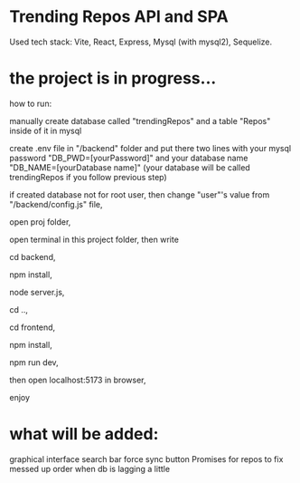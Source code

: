 # Trending Repos API and SPA

Used tech stack: Vite, React, Express, Mysql (with mysql2), Sequelize.

# the project is in progress...

how to run: 

manually create database called "trendingRepos" and a table "Repos" inside of it in mysql

create .env file in "/backend" folder and put there two lines with your mysql password "DB_PWD=[yourPassword]" and your database name "DB_NAME=[yourDatabase name]" (your database will be called trendingRepos if you follow previous step)

if created database not for root user, then change "user"'s value from "/backend/config.js" file, 

open proj folder,

open terminal in this project folder, then write

cd backend, 

npm install, 

node server.js, 

cd .., 

cd frontend, 

npm install, 

npm run dev, 

then open localhost:5173 in browser,

enjoy

# what will be added:

graphical interface
search bar
force sync button
Promises for repos to fix messed up order when db is lagging a little